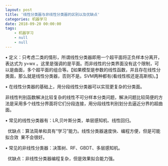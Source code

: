 ```yaml
---
layout: post
title: '线性分类器与非线性分类器的区别以及优缺点'
categories: 机器学习
date: 2018-09-20 00:00:00
tags:
    - 机器学习
    - null
    - null
---
```

• 定义：只考虑二类的情形，所谓线性分类器即用一个超平面将正负样本分离开，表达式为 y=wx 。这里是强调的是平面。而非线性的分类界面没有这个限制，可以是曲面，多个超平面的组合等。【如果模型是参数的线性函数，并且存在线性分类面，那么就是线性分类器，否则不是。SVM两种都有(看线性核还是高斯核)。】

• 在线性分类器的基础上，用分段线性分类器可以实现更复杂的分类面。

非线性判别函数解决比较复杂的线性不可分样本分类问题，解决问题比较简便的方法是采用多个线性分界面将它们分段连接，用分段线性判别划分去逼近分界的超曲面。

• 常见的线性分类器有：LR,贝叶斯分类，单层感知机、线性回归。

  优缺点：算法简单和具有“学习”能力。线性分类器速度快、编程方便，但是可能拟合效  果不会很好。

• 常见的非线性分类器：决策树、RF、GBDT、多层感知机。

  优缺点：非线性分类器编程复杂，但是效果拟合能力强。
